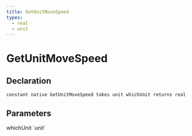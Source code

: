 ```yaml
---
title: GetUnitMoveSpeed
types:
  - real
  - unit
---
```


# GetUnitMoveSpeed

## Declaration

```
constant native GetUnitMoveSpeed takes unit whichUnit returns real
```

## Parameters
<dl>
  <dt>whichUnit `unit`</dt>
  <dd></dd>
</dl>